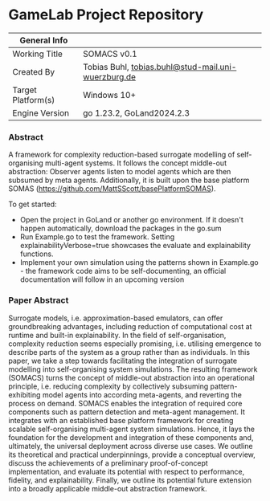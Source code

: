 # GameLab Project Repository

|  General Info  | |
| ---|---|
| Working Title | SOMACS v0.1 |
| Created By | Tobias Buhl, tobias.buhl@stud-mail.uni-wuerzburg.de |
| Target Platform(s) | Windows 10+ |
| Engine Version | go 1.23.2, GoLand2024.2.3 |

### Abstract

A framework for complexity reduction-based surrogate modelling of self-organising multi-agent systems. 
It follows the concept middle-out abstraction: Observer agents listen to model agents which are then subsumed by meta agents.
Additionally, it is built upon the base platform SOMAS (https://github.com/MattSScott/basePlatformSOMAS).

To get started:
- Open the project in GoLand or another go environment. If it doesn't happen automatically, download the packages in the go.sum
- Run Example.go to test the framework. Setting explainabilityVerbose=true showcases the evaluate and explainability functions.
- Implement your own simulation using the patterns shown in Example.go - the framework code aims to be self-documenting, an official documentation will follow in an upcoming version

### Paper Abstract

Surrogate models, i.e. approximation-based emulators, can offer groundbreaking advantages, including reduction of computational cost at runtime and built-in explainability. In the field of self-organisation, complexity reduction seems especially promising, i.e. utilising emergence to describe parts of the system as a group rather than as individuals. In this paper, we take a step towards facilitating the integration of surrogate modelling into self-organising system simulations.
The resulting framework (SOMACS) turns the concept of middle-out abstraction into an operational principle, i.e. reducing complexity by collectively subsuming pattern-exhibiting model agents into according meta-agents, and reverting the process on demand. SOMACS enables the integration of required core components such as pattern detection and meta-agent management. It integrates with an established base platform framework for creating scalable self-organising multi-agent system simulations. Hence, it lays the foundation for the development and integration of these components and, ultimately, the universal deployment across diverse use cases. We outline its theoretical and practical underpinnings, provide a conceptual overview, discuss the achievements of a preliminary proof-of-concept implementation, and evaluate its potential with respect to performance, fidelity, and explainability. Finally, we outline its potential future extension into a broadly applicable middle-out abstraction framework.